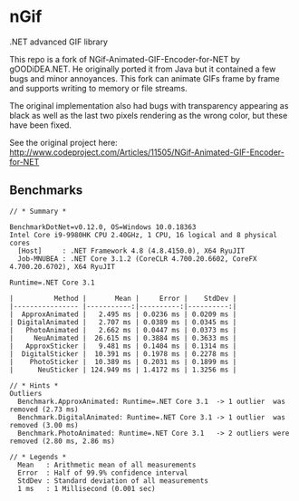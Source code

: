 # nGif
.NET advanced GIF library

This repo is a fork of NGif-Animated-GIF-Encoder-for-NET by gOODiDEA.NET. He originally ported it from Java but it contained a few bugs and minor annoyances. This fork can animate GIFs frame by frame and supports writing to memory or file streams.

The original implementation also had bugs with transparency appearing as black as well as the last two pixels rendering as the wrong color, but these have been fixed.

See the original project here:
http://www.codeproject.com/Articles/11505/NGif-Animated-GIF-Encoder-for-NET

## Benchmarks

```
// * Summary *

BenchmarkDotNet=v0.12.0, OS=Windows 10.0.18363
Intel Core i9-9980HK CPU 2.40GHz, 1 CPU, 16 logical and 8 physical cores
  [Host]     : .NET Framework 4.8 (4.8.4150.0), X64 RyuJIT
  Job-MNUBEA : .NET Core 3.1.2 (CoreCLR 4.700.20.6602, CoreFX 4.700.20.6702), X64 RyuJIT

Runtime=.NET Core 3.1

|          Method |       Mean |     Error |    StdDev |
|---------------- |-----------:|----------:|----------:|
|  ApproxAnimated |   2.495 ms | 0.0236 ms | 0.0209 ms |
| DigitalAnimated |   2.707 ms | 0.0389 ms | 0.0345 ms |
|   PhotoAnimated |   2.662 ms | 0.0447 ms | 0.0373 ms |
|     NeuAnimated |  26.615 ms | 0.3884 ms | 0.3633 ms |
|   ApproxSticker |   9.481 ms | 0.1404 ms | 0.1314 ms |
|  DigitalSticker |  10.391 ms | 0.1978 ms | 0.2278 ms |
|    PhotoSticker |  10.389 ms | 0.2031 ms | 0.1899 ms |
|      NeuSticker | 124.949 ms | 1.4172 ms | 1.3256 ms |

// * Hints *
Outliers
  Benchmark.ApproxAnimated: Runtime=.NET Core 3.1  -> 1 outlier  was  removed (2.73 ms)
  Benchmark.DigitalAnimated: Runtime=.NET Core 3.1 -> 1 outlier  was  removed (3.00 ms)
  Benchmark.PhotoAnimated: Runtime=.NET Core 3.1   -> 2 outliers were removed (2.80 ms, 2.86 ms)

// * Legends *
  Mean   : Arithmetic mean of all measurements
  Error  : Half of 99.9% confidence interval
  StdDev : Standard deviation of all measurements
  1 ms   : 1 Millisecond (0.001 sec)
```